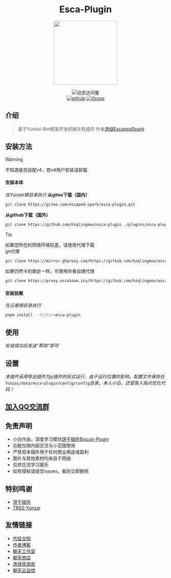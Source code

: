 <div align="center">

# Esca-Plugin

<img src="https://pi.escaped.icu/1.png" width = 200px height = 200px />

<br>

![动态访问量](https://count.kjchmc.cn/get/@esca-plugin?theme=rule34)<br>
[![github](https://img.shields.io/badge/Gihub-逸燧插件-skyblue?style=flat-square&logo=github)](https://github.com/hzqlingmou/esca-plugin)  [![Group](https://img.shields.io/badge/QQ交流群-958866155-red?style=flat-square&logo=GroupMe&logoColor=white)](https://qm.qq.com/q/Mf1D9HuL0u)

</div>

## 介绍
> 基于Yunzai-Bot框架开发的娱乐性插件
> 作者[逸燧EscapedSpark](https://escaped.icu)

## 安装方法

> [!warning]
> 不知道是否适配v4，若v4用户安装请卸载
#### 安装本体
*在Yunzai根目录执行*
**从gitee下载（国内）**
```bash
git clone https://gitee.com/escaped-spark/esca-plugin.git
```

**从github下载（国外）**
```bash
git clone https://github.com/hzqlingmou/esca-plugin ./plugins/esca-plugin
```
> [!tip]
> 如果您所在的网络环境较差，请使用代理下载 <br>
> gh代理
> ```bash
> git clone https://mirror.ghproxy.com/https://github.com/hzqlingmou/esca-plugin ./plugins/esca-plugin
> ```
> 如果仍然卡的跟史一样，可使用作者自建代理
> ```bash
> git clone https://proxy.escateam.icu/https://github.com/hzqlingmou/esca-plugin ./plugins/esca-plugin
> ```

#### 安装依赖
*在云崽根目录执行*
```bash
pnpm install --filter=esca-plugin
```

## 使用
*安装成功后发送“帮助”即可*

## 设置
*本插件采用导出插件为js插件的形式运行，由于运行位置的影响，配置文件保存在*`Yunzai/data/esca-plugin/config/config`*目录*。*本人小白，还望高人指点优化代码！*

## [加入QQ交流群](https://qm.qq.com/q/Mf1D9HuL0u)

## 免责声明

- 小白作品，深度学习模仿[饼干插件Biscuit-Plugin](https://gitee.com/Yummy-cookie/biscuit-plugin)
- 功能仅限内部交流与小范围使用
- 严禁将本插件用于任何商业用途或盈利
- 图片与其他素材均来自于网络
- 仅供交流学习娱乐
- 如有侵权请提交issues，看到立即删除

## 特别鸣谢
- [饼干插件](https://gitee.com/Yummy-cookie/biscuit-plugin)
- [TRSS-Yunzai](https://trss.me)

## 友情链接
- [代挂文档](https://botdocs.escateam.icu)
- [作者博客](https://escaped.icu)
- [朝天工作室](https://escateam.icu)
- [朝天商店](https://shop.escateam.icu)
- [逸燧资源库](https://mirror.escateam.icu)
- [朝天云监控](https://status.escateam.icu)